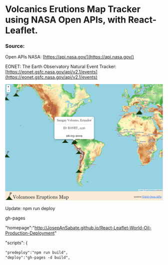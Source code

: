 # Volcanics Erutions Map Tracker using NASA Open APIs, with React-Leaflet.


### Source:
Open APIs NASA: [https://api.nasa.gov/](https://api.nasa.gov/)

EONET: The Earth Observatory Natural Event Tracker: [https://eonet.gsfc.nasa.gov/api/v2.1/events](https://eonet.gsfc.nasa.gov/api/v2.1/events)

<p align="center">
<img   src="./img/volc.PNG">
</p>

Update: npm run deploy

gh-pages 

 "homepage":"http://JosepAnSabate.github.io/React-Leaflet-World-Oil-Production-Deployment"

   "scripts": {
       
    "predeploy":"npm run build",
    "deploy":"gh-pages -d build",